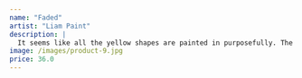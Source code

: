 ```yaml
---
name: "Faded"
artist: "Liam Paint"
description: |
  It seems like all the yellow shapes are painted in purposefully. The black numbers are a happy accident that came later. Regardless, it is such a wonderful sight with little wear and tear (though that could have been intentional as well).
image: /images/product-9.jpg
price: 36.0
---
```

